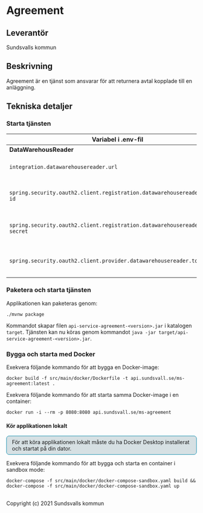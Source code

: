 # Agreement

## Leverantör

Sundsvalls kommun

## Beskrivning
Agreement är en tjänst som ansvarar för att returnera avtal kopplade till en anläggning.


## Tekniska detaljer

### Starta tjänsten

|Variabel i .env-fil|Beskrivning|
|---|---|
|**DataWarehousReader**||
|`integration.datawarehousereader.url`|URL för endpoint till DataWarehouseReader-tjänsten i WSO2|
|`spring.security.oauth2.client.registration.datawarehousereader.client-id`|Klient-ID som ska användas för DataWarehousReader-tjänsten|
|`spring.security.oauth2.client.registration.datawarehousereader.client-secret`|Klient-secret som ska användas för DataWarehouseReader-tjänsten|
|`spring.security.oauth2.client.provider.datawarehousereader.token-uri`|URI till endpoint för att förnya token för DataWarehouseReader-tjänsten|


### Paketera och starta tjänsten
Applikationen kan paketeras genom:

```
./mvnw package
```
Kommandot skapar filen `api-service-agreement-<version>.jar` i katalogen `target`. Tjänsten kan nu köras genom kommandot `java -jar target/api-service-agreement-<version>.jar`.

### Bygga och starta med Docker
Exekvera följande kommando för att bygga en Docker-image:

```
docker build -f src/main/docker/Dockerfile -t api.sundsvall.se/ms-agreement:latest .
```

Exekvera följande kommando för att starta samma Docker-image i en container:

```
docker run -i --rm -p 8080:8080 api.sundsvall.se/ms-agreement
```

#### Kör applikationen lokalt

<div style='border: solid 1px #0085A9; border-radius: 0.5em; padding: 0.5em 1em; background-color: #D6E0E3; margin: 0 0 0.8em 0 '>
  För att köra applikationen lokalt måste du ha Docker Desktop installerat och startat på din dator.
</div>

Exekvera följande kommando för att bygga och starta en container i sandbox mode:  

```
docker-compose -f src/main/docker/docker-compose-sandbox.yaml build && docker-compose -f src/main/docker/docker-compose-sandbox.yaml up
```


## 
Copyright (c) 2021 Sundsvalls kommun
